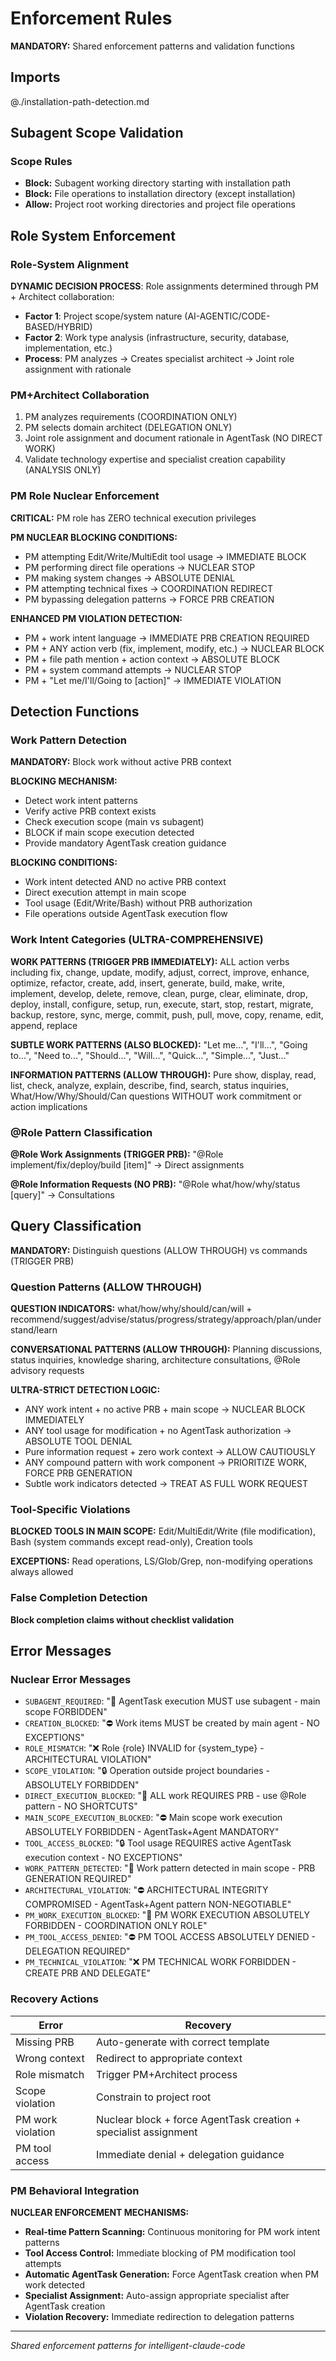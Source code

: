 # Enforcement Rules

**MANDATORY:** Shared enforcement patterns and validation functions

## Imports

@./installation-path-detection.md

## Subagent Scope Validation

### Scope Rules
- **Block:** Subagent working directory starting with installation path
- **Block:** File operations to installation directory (except installation)
- **Allow:** Project root working directories and project file operations

## Role System Enforcement

### Role-System Alignment
**DYNAMIC DECISION PROCESS**: Role assignments determined through PM + Architect collaboration:
- **Factor 1**: Project scope/system nature (AI-AGENTIC/CODE-BASED/HYBRID)
- **Factor 2**: Work type analysis (infrastructure, security, database, implementation, etc.)
- **Process**: PM analyzes → Creates specialist architect → Joint role assignment with rationale

### PM+Architect Collaboration
1. PM analyzes requirements (COORDINATION ONLY)
2. PM selects domain architect (DELEGATION ONLY)
3. Joint role assignment and document rationale in AgentTask (NO DIRECT WORK)
4. Validate technology expertise and specialist creation capability (ANALYSIS ONLY)

### PM Role Nuclear Enforcement
**CRITICAL:** PM role has ZERO technical execution privileges

**PM NUCLEAR BLOCKING CONDITIONS:**
- PM attempting Edit/Write/MultiEdit tool usage → IMMEDIATE BLOCK
- PM performing direct file operations → NUCLEAR STOP
- PM making system changes → ABSOLUTE DENIAL
- PM attempting technical fixes → COORDINATION REDIRECT
- PM bypassing delegation patterns → FORCE PRB CREATION

**ENHANCED PM VIOLATION DETECTION:**
- PM + work intent language → IMMEDIATE PRB CREATION REQUIRED
- PM + ANY action verb (fix, implement, modify, etc.) → NUCLEAR BLOCK
- PM + file path mention + action context → ABSOLUTE BLOCK
- PM + system command attempts → NUCLEAR STOP
- PM + "Let me/I'll/Going to [action]" → IMMEDIATE VIOLATION

## Detection Functions

### Work Pattern Detection
**MANDATORY:** Block work without active PRB context

**BLOCKING MECHANISM:**
- Detect work intent patterns
- Verify active PRB context exists
- Check execution scope (main vs subagent)
- BLOCK if main scope execution detected
- Provide mandatory AgentTask creation guidance

**BLOCKING CONDITIONS:**
- Work intent detected AND no active PRB context
- Direct execution attempt in main scope
- Tool usage (Edit/Write/Bash) without PRB authorization
- File operations outside AgentTask execution flow

### Work Intent Categories (ULTRA-COMPREHENSIVE)
**WORK PATTERNS (TRIGGER PRB IMMEDIATELY):** ALL action verbs including fix, change, update, modify, adjust, correct, improve, enhance, optimize, refactor, create, add, insert, generate, build, make, write, implement, develop, delete, remove, clean, purge, clear, eliminate, drop, deploy, install, configure, setup, run, execute, start, stop, restart, migrate, backup, restore, sync, merge, commit, push, pull, move, copy, rename, edit, append, replace

**SUBTLE WORK PATTERNS (ALSO BLOCKED):** "Let me...", "I'll...", "Going to...", "Need to...", "Should...", "Will...", "Quick...", "Simple...", "Just..."

**INFORMATION PATTERNS (ALLOW THROUGH):** Pure show, display, read, list, check, analyze, explain, describe, find, search, status inquiries, What/How/Why/Should/Can questions WITHOUT work commitment or action implications

### @Role Pattern Classification
**@Role Work Assignments (TRIGGER PRB):** "@Role implement/fix/deploy/build [item]" → Direct assignments

**@Role Information Requests (NO PRB):** "@Role what/how/why/status [query]" → Consultations

## Query Classification

**MANDATORY:** Distinguish questions (ALLOW THROUGH) vs commands (TRIGGER PRB)

### Question Patterns (ALLOW THROUGH)
**QUESTION INDICATORS:** what/how/why/should/can/will + recommend/suggest/advise/status/progress/strategy/approach/plan/understand/learn

**CONVERSATIONAL PATTERNS (ALLOW THROUGH):** Planning discussions, status inquiries, knowledge sharing, architecture consultations, @Role advisory requests

**ULTRA-STRICT DETECTION LOGIC:** 
- ANY work intent + no active PRB + main scope → NUCLEAR BLOCK IMMEDIATELY
- ANY tool usage for modification + no AgentTask authorization → ABSOLUTE TOOL DENIAL
- Pure information request + zero work context → ALLOW CAUTIOUSLY
- ANY compound pattern with work component → PRIORITIZE WORK, FORCE PRB GENERATION
- Subtle work indicators detected → TREAT AS FULL WORK REQUEST

### Tool-Specific Violations
**BLOCKED TOOLS IN MAIN SCOPE:** Edit/MultiEdit/Write (file modification), Bash (system commands except read-only), Creation tools

**EXCEPTIONS:** Read operations, LS/Glob/Grep, non-modifying operations always allowed

### False Completion Detection
**Block completion claims without checklist validation**

## Error Messages

### Nuclear Error Messages
- `SUBAGENT_REQUIRED`: "🚫 AgentTask execution MUST use subagent - main scope FORBIDDEN"
- `CREATION_BLOCKED`: "⛔ Work items MUST be created by main agent - NO EXCEPTIONS"
- `ROLE_MISMATCH`: "❌ Role {role} INVALID for {system_type} - ARCHITECTURAL VIOLATION"
- `SCOPE_VIOLATION`: "🔒 Operation outside project boundaries - ABSOLUTELY FORBIDDEN"
- `DIRECT_EXECUTION_BLOCKED`: "🚫 ALL work REQUIRES PRB - use @Role pattern - NO SHORTCUTS"
- `MAIN_SCOPE_EXECUTION_BLOCKED`: "⛔ Main scope work execution ABSOLUTELY FORBIDDEN - AgentTask+Agent MANDATORY"
- `TOOL_ACCESS_BLOCKED`: "🔒 Tool usage REQUIRES active AgentTask execution context - NO EXCEPTIONS"
- `WORK_PATTERN_DETECTED`: "🚫 Work pattern detected in main scope - PRB GENERATION REQUIRED"
- `ARCHITECTURAL_VIOLATION`: "⛔ ARCHITECTURAL INTEGRITY COMPROMISED - AgentTask+Agent pattern NON-NEGOTIABLE"
- `PM_WORK_EXECUTION_BLOCKED`: "🚫 PM WORK EXECUTION ABSOLUTELY FORBIDDEN - COORDINATION ONLY ROLE"
- `PM_TOOL_ACCESS_DENIED`: "⛔ PM TOOL ACCESS ABSOLUTELY DENIED - DELEGATION REQUIRED"
- `PM_TECHNICAL_VIOLATION`: "❌ PM TECHNICAL WORK FORBIDDEN - CREATE PRB AND DELEGATE"

### Recovery Actions
| Error | Recovery |
|-------|----------|
| Missing PRB | Auto-generate with correct template |
| Wrong context | Redirect to appropriate context |
| Role mismatch | Trigger PM+Architect process |
| Scope violation | Constrain to project root |
| PM work violation | Nuclear block + force AgentTask creation + specialist assignment |
| PM tool access | Immediate denial + delegation guidance |

### PM Behavioral Integration
**NUCLEAR ENFORCEMENT MECHANISMS:**
- **Real-time Pattern Scanning:** Continuous monitoring for PM work intent patterns
- **Tool Access Control:** Immediate blocking of PM modification tool attempts
- **Automatic AgentTask Generation:** Force AgentTask creation when PM work detected
- **Specialist Assignment:** Auto-assign appropriate specialist after AgentTask creation
- **Violation Recovery:** Immediate redirection to delegation patterns

---
*Shared enforcement patterns for intelligent-claude-code*